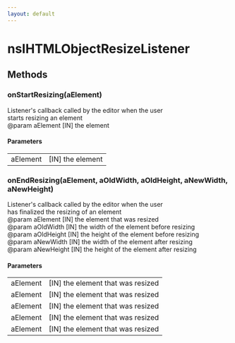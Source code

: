 ```yaml
---
layout: default
---
```


# nsIHTMLObjectResizeListener #

## Methods ##

### onStartResizing(aElement) ###
  
Listener's callback called by the editor when the user  
starts resizing an element  
@param aElement [IN] the element  
  

#### Parameters ####

<table>

<tr>
<td>aElement</td>
<td>[IN] the element  
</td>
</tr>

</table>

### onEndResizing(aElement, aOldWidth, aOldHeight, aNewWidth, aNewHeight) ###
  
Listener's callback called by the editor when the user  
has finalized the resizing of an element  
@param aElement [IN] the element that was resized  
@param aOldWidth  [IN] the width of the element before resizing  
@param aOldHeight [IN] the height of the element before resizing  
@param aNewWidth  [IN] the width of the element after resizing  
@param aNewHeight [IN] the height of the element after resizing  
  

#### Parameters ####

<table>

<tr>
<td>aElement</td>
<td>[IN] the element that was resized  
</td>
</tr>

<tr>
<td>aElement</td>
<td>[IN] the element that was resized  
</td>
</tr>

<tr>
<td>aElement</td>
<td>[IN] the element that was resized  
</td>
</tr>

<tr>
<td>aElement</td>
<td>[IN] the element that was resized  
</td>
</tr>

<tr>
<td>aElement</td>
<td>[IN] the element that was resized  
</td>
</tr>

</table>
